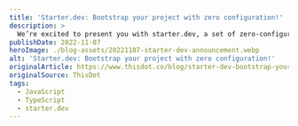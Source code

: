 ```yaml
---
title: 'Starter.dev: Bootstrap your project with zero configuration!'
description: >
  We’re excited to present you with starter.dev, a set of zero-configuration project kits built with your favorite tools. Each kit is configured with the following so you can focus on building features instead of spending time on configuration. Read here to learn more.
publishDate: 2022-11-07
heroImage: ./blog-assets/20221107-starter-dev-announcement.webp
alt: 'Starter.dev: Bootstrap your project with zero configuration!'
originalArticle: https://www.thisdot.co/blog/starter-dev-bootstrap-your-project-with-zero-configuration
originalSource: ThisDot
tags:
  - JavaScript
  - TypeScript
  - starter.dev
---
```

